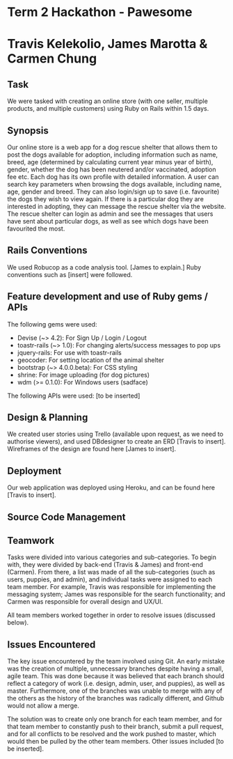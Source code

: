 # Term 2 Hackathon - Pawesome
# Travis Kelekolio, James Marotta & Carmen Chung

## Task
We were tasked with creating an online store (with one seller, multiple products, and multiple customers) using Ruby on Rails within 1.5 days.

## Synopsis
Our online store is a web app for a dog rescue shelter that allows them to post the dogs available for adoption, including information such as name, breed, age (determined by calculating current year minus year of birth), gender, whether the dog has been neutered and/or vaccinated, adoption fee etc. Each dog has its own profile with detailed information.
A user can search key parameters when browsing the dogs available, including name, age, gender and breed. They can also login/sign up to save (i.e. favourite) the dogs they wish to view again. If there is a particular dog they are interested in adopting, they can message the rescue shelter via the website.
The rescue shelter can login as admin and see the messages that users have sent about particular dogs, as well as see which dogs have been favourited the most.

## Rails Conventions
We used Robucop as a code analysis tool. [James to explain.] Ruby conventions such as [insert] were followed.

## Feature development and use of Ruby gems / APIs
The following gems were used:
* Devise (~> 4.2): For Sign Up / Login / Logout
* toastr-rails (~> 1.0): For changing alerts/success messages to pop ups
* jquery-rails: For use with toastr-rails
* geocoder: For setting location of the animal shelter
* bootstrap (~> 4.0.0.beta): For CSS styling	
* shrine: For image uploading (for dog pictures)
* wdm (>= 0.1.0): For Windows users (sadface)

The following APIs were used:
[to be inserted]

## Design & Planning
We created user stories using Trello (available upon request, as we need to authorise viewers), and used DBdesigner to create an ERD [Travis to insert]. Wireframes of the design are found here [James to insert].

## Deployment
Our web application was deployed using Heroku, and can be found here [Travis to insert].

## Source Code Management

## Teamwork
Tasks were divided into various categories and sub-categories. To begin with, they were divided by back-end (Travis & James) and front-end (Carmen). From there, a list was made of all the sub-categories (such as users, puppies, and admin), and individual tasks were assigned to each team member. For example, Travis was responsible for implementing the messaging system; James was responsible for the search functionality; and Carmen was responsible for overall design and UX/UI.

All team members worked together in order to resolve issues (discussed below).

## Issues Encountered
The key issue encountered by the team involved using Git. An early mistake was the creation of multiple, unnecessary branches despite having a small, agile team. This was done because it was believed that each branch should reflect a category of work (i.e. design, admin, user, and puppies), as well as master. Furthermore, one of the branches was unable to merge with any of the others as the history of the branches was radically different, and Github would not allow a merge.

The solution was to create only one branch for each team member, and for that team member to constantly push to their branch, submit a pull request, and for all conflicts to be resolved and the work pushed to master, which would then be pulled by the other team members.
Other issues included [to be inserted].
